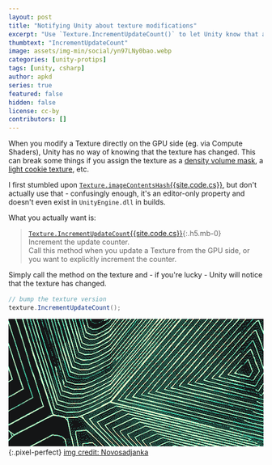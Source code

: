 ```yaml
---
layout: post
title: "Notifying Unity about texture modifications"
excerpt: "Use `Texture.IncrementUpdateCount()` to let Unity know that a texture has changed"
thumbtext: "IncrementUpdateCount"
image: assets/img-min/social/yn97LNy0bao.webp
categories: [unity-protips]
tags: [unity, csharp]
author: apkd
series: true
featured: false
hidden: false
license: cc-by
contributors: []
---
```


When you modify a Texture directly on the GPU side (eg. via Compute Shaders), Unity has no way of knowing that the texture has changed. This can break some things if you assign the texture as a [density volume mask](https://docs.unity3d.com/Packages/com.unity.render-pipelines.high-definition@7.1/api/UnityEngine.Rendering.HighDefinition.DensityVolumeArtistParameters.html#UnityEngine_Rendering_HighDefinition_DensityVolumeArtistParameters_volumeMask), a [light cookie texture](https://docs.unity3d.com/ScriptReference/Light-cookie.html), etc.

I first stumbled upon [`Texture.imageContentsHash`{{site.code.cs}}](https://docs.unity3d.com/ScriptReference/Texture-imageContentsHash.html), but don't actually use that - confusingly enough, it's an editor-only property and doesn't even exist in `UnityEngine.dll` in builds.

What you actually want is:

> [`Texture.IncrementUpdateCount`{{site.code.cs}}](https://docs.unity3d.com/ScriptReference/Texture.IncrementUpdateCount.html){:.h5.mb-0}  
> Increment the update counter.  
> Call this method when you update a Texture from the GPU side, or you want to explicitly increment the counter.

Simply call the method on the texture and - if you're lucky - Unity will notice that the texture has changed.

```csharp
// bump the texture version
texture.IncrementUpdateCount();
```

![texture illustration](assets/img/posts/texture.gif "img credit: Novosadjanka"){:.pixel-perfect}
<noscript>
<a href="https://pixnio.com/art/design-pattern-texture-abstract-monochrome">img credit: Novosadjanka</a>
</noscript>
